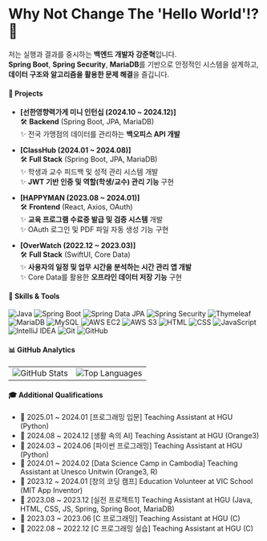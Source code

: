 # Why Not Change The 'Hello World'!? 👋

저는 실행과 결과를 중시하는 **백엔드 개발자 강준혁**입니다.  
**Spring Boot**, **Spring Security**, **MariaDB**를 기반으로 안정적인 시스템을 설계하고, **데이터 구조와 알고리즘을 활용한 문제 해결**을 즐깁니다.  

#### 🌟 Projects

- **[선한영향력가게 미니 인턴십 (2024.10 ~ 2024.12)]**  
  🛠 **Backend** (Spring Boot, JPA, MariaDB)  
  ✨ 전국 가맹점의 데이터를 관리하는 **백오피스 API 개발**  

- **[ClassHub (2024.01 ~ 2024.08)]**  
  🛠 **Full Stack** (Spring Boot, JPA, MariaDB)  
  ✨ 학생과 교수 피드백 및 성적 관리 시스템 개발  
  ✨ **JWT 기반 인증 및 역할(학생/교수) 관리 기능** 구현
    
- **[HAPPYMAN (2023.08 ~ 2024.01)]**  
  🛠 **Frontend** (React, Axios, OAuth)  
  ✨ **교육 프로그램 수료증 발급 및 검증 시스템** 개발  
  ✨ OAuth 로그인 및 PDF 파일 자동 생성 기능 구현  

- **[OverWatch (2022.12 ~ 2023.03)]**  
  🛠 **Full Stack** (SwiftUI, Core Data)  
  ✨ **사용자의 일정 및 업무 시간을 분석하는 시간 관리 앱 개발**  
  ✨ Core Data를 활용한 **오프라인 데이터 저장 기능** 구현  

#### 🚀 Skills & Tools
<p>
<img src="https://img.shields.io/badge/Java-007396?style=for-the-badge&logo=java&logoColor=white" alt="Java">
<img src="https://img.shields.io/badge/Spring%20Boot-6DB33F?style=for-the-badge&logo=spring&logoColor=white" alt="Spring Boot">
<img src="https://img.shields.io/badge/Spring%20JPA-6DB33F?style=for-the-badge&logo=spring&logoColor=white" alt="Spring Data JPA">
<img src="https://img.shields.io/badge/Spring%20Security-6DB33F?style=for-the-badge&logo=spring&logoColor=white" alt="Spring Security">
<img src="https://img.shields.io/badge/Thymeleaf-005F0F?style=for-the-badge&logo=thymeleaf&logoColor=white" alt="Thymeleaf">
<img src="https://img.shields.io/badge/MariaDB-003545?style=for-the-badge&logo=mariadb&logoColor=white" alt="MariaDB">
<img src="https://img.shields.io/badge/MySQL-4479A1?style=for-the-badge&logo=mysql&logoColor=white" alt="MySQL">
<img src="https://img.shields.io/badge/AWS%20EC2-232F3E?style=for-the-badge&logo=amazonaws&logoColor=white" alt="AWS EC2">
<img src="https://img.shields.io/badge/AWS%20S3-569A31?style=for-the-badge&logo=amazonaws&logoColor=white" alt="AWS S3">
<img src="https://img.shields.io/badge/HTML5-E34F26?style=for-the-badge&logo=html5&logoColor=white" alt="HTML">
<img src="https://img.shields.io/badge/CSS3-1572B6?style=for-the-badge&logo=css3&logoColor=white" alt="CSS">
<img src="https://img.shields.io/badge/JavaScript-F7DF1E?style=for-the-badge&logo=javascript&logoColor=black" alt="JavaScript">
<img src="https://img.shields.io/badge/IntelliJ%20IDEA-000000?style=for-the-badge&logo=intellijidea&logoColor=white" alt="IntelliJ IDEA">
<img src="https://img.shields.io/badge/Git-F05032?style=for-the-badge&logo=git&logoColor=white" alt="Git">
<img src="https://img.shields.io/badge/GitHub-181717?style=for-the-badge&logo=github&logoColor=white" alt="GitHub">
</p>

#### 📊 GitHub Analytics 
<table>
  <tr>
    <td>
      <img src="https://github-readme-stats.vercel.app/api?username=00KANGJK&show_icons=true&count_private=true&theme=radical" alt="GitHub Stats">
    </td>
    <td>
      <img src="https://github-readme-stats.vercel.app/api/top-langs/?username=00KANGJK&layout=compact&theme=radical" alt="Top Languages">
    </td>
  </tr>
</table>



#### 🎓 Additional Qualifications
- 🏫 2025.01 ~ 2024.01 [프로그래밍 입문] Teaching Assistant at HGU (Python)
- 🏫 2024.08 ~ 2024.12 [생활 속의 AI] Teaching Assistant at HGU (Orange3)
- 🏫 2024.03 ~ 2024.06 [파이썬 프로그래밍] Teaching Assistant at HGU (Python)
- 🙏 2024.01 ~ 2024.02 [Data Science Camp in Cambodia] Teaching Assistant at Unesco Unitwin (Orange3, R)
- 🙏 2023.12 ~ 2024.01 [창의 코딩 캠프] Education Volunteer at VIC School (MIT App Inventor)
- 🏫 2023.08 ~ 2023.12 [실전 프로젝트1] Teaching Assistant at HGU (Java, HTML, CSS, JS, Spring, Spring Boot, MariaDB)
- 🏫 2023.03 ~ 2023.06 [C 프로그래밍] Teaching Assistant at HGU (C)
- 🏫 2022.08 ~ 2022.12 [C 프로그래밍 실습] Teaching Assistant at HGU (C)



